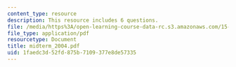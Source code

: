 ```yaml
---
content_type: resource
description: This resource includes 6 questions.
file: /media/https%3A/open-learning-course-data-rc.s3.amazonaws.com/15-010-economic-analysis-for-business-decisions-fall-2004/1faedc3d52fd875b7109377e8de57335_midterm_2004.pdf
file_type: application/pdf
resourcetype: Document
title: midterm_2004.pdf
uid: 1faedc3d-52fd-875b-7109-377e8de57335
---
```

